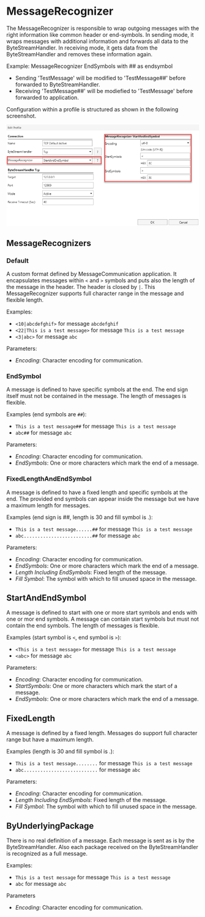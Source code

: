 ﻿# MessageRecognizer
The MessageRecognizer is responsible to wrap outgoing messages with the right information like common header or end-symbols.
In sending mode, it wraps messages with additional information and forwards all data to the ByteStreamHandler. In 
receiving mode, it gets data from the ByteStreamHandler and removes these information again.

Example: MessageRecognizer EndSymbols with ## as endsymbol
 - Sending 'TestMessage' will be modified to 'TestMessage##' before forwarded to ByteStreamHandler.
 - Receiving 'TestMessage##' will be modiefied to 'TestMessage' before forwarded to application.

Configuration within a profile is structured as shown in the following screenshot.

![Configuration](Resources/MessageRecognizerSettings.png)

## MessageRecognizers
### Default
A custom format defined by MessageCommunication application. It encapsulates messages within
`<` and `>` symbols and puts also the length of the message in the header. The header is closed by `|`.
This MessageRecognizer supports full character range in the message and flexible length.

Examples:
 - `<10|abcdefghif>` for message `abcdefghif`
- `<22|This is a test message>` for message `This is a test message`
 - `<3|abc>` for message `abc`

Parameters:
 - *Encoding*: Character encoding for communication.

### EndSymbol
A message is defined to have specific symbols at the end. The end sign itself
must not be contained in the message. The length of messages is flexible.

Examples (end symbols are `##`):
 - `This is a test message##` for message `This is a test message`
 - `abc##` for message `abc`

Parameters:
 - *Encoding*: Character encoding for communication.
 - *EndSymbols*: One or more characters which mark the end of a message.

### FixedLengthAndEndSymbol
A message is defined to have a fixed length and specific symbols at the end. The provided end symbols can appear inside
the message but we have a maximum length for messages.

Examples (end sign is ##, length is 30 and fill symbol is .):
- `This is a test message......##` for message `This is a test message`
- `abc.........................##` for message `abc`

Parameters:
 - *Encoding*: Character encoding for communication.
 - *EndSymbols*: One or more characters which mark the end of a message.
 - *Length Including EndSymbols*: Fixed length of the message.
 - *Fill Symbol*: The symbol with which to fill unused space in the message.

## StartAndEndSymbol
A message is defined to start with one or more start symbols and ends with one or mor end symbols. A message can contain
start symbols but must not contain the end symbols. The length of messages is flexible. 

Examples (start symbol is `<`, end symbol is `>`):
- `<This is a test message>` for message `This is a test message`
- `<abc>` for message `abc`

Parameters:
 - *Encoding*: Character encoding for communication.
 - *StartSymbols*: One or more characters which mark the start of a message.
 - *EndSymbols*: One or more characters which mark the end of a message.

## FixedLength
A message is defined by a fixed length. Messages do support full character range but have a maximum length.

Examples (length is 30 and fill symbol is .):
- `This is a test message........` for message `This is a test message`
- `abc...........................` for message `abc`

Parameters:
- *Encoding*: Character encoding for communication.
- *Length Including EndSymbols*: Fixed length of the message.
- *Fill Symbol*: The symbol with which to fill unused space in the message.

## ByUnderlyingPackage
There is no real definition of a message. Each message is sent as is by the ByteStreamHandler. Also each package 
received on the ByteStreamHandler is recognized as a full message.

Examples:
- `This is a test message` for message `This is a test message`
- `abc` for message `abc`

Parameters
 - *Encoding*: Character encoding for communication.